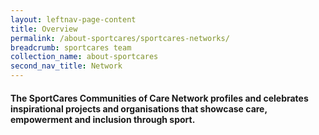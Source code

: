 ```yaml
---
layout: leftnav-page-content
title: Overview
permalink: /about-sportcares/sportcares-networks/
breadcrumb: sportcares team
collection_name: about-sportcares
second_nav_title: Network
---
```


#### The SportCares Communities of Care Network profiles and celebrates inspirational projects and organisations that showcase care, empowerment and inclusion through sport. 


